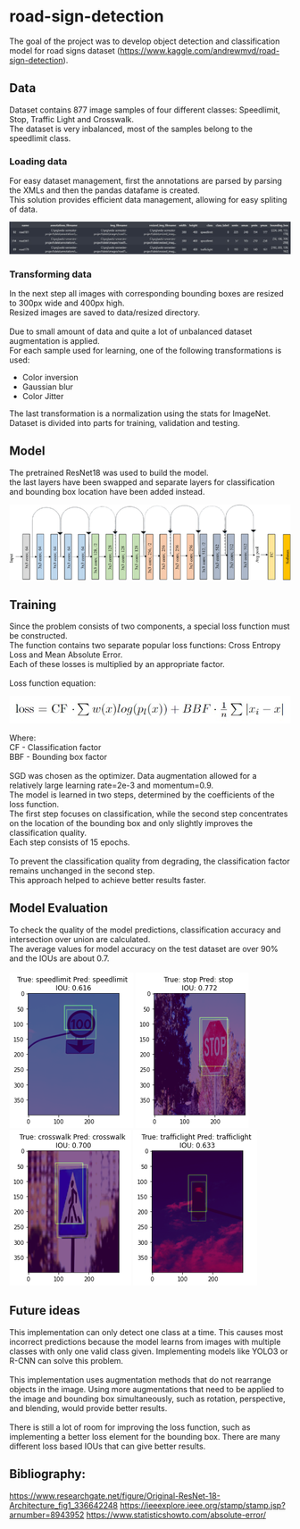 # road-sign-detection

The goal of the project was to develop object detection and classification model for road signs dataset (https://www.kaggle.com/andrewmvd/road-sign-detection).

## Data
Dataset contains 877 image samples of four different classes: Speedlimit, Stop, Traffic Light and Crosswalk.\
The dataset is very inbalanced, most of the samples belong to the speedlimit class.

### Loading data
For easy dataset management, first the annotations are parsed by parsing the XMLs and then the pandas datafame is created.\
This solution provides efficient data management, allowing for easy spliting of data.

<p align="center">
    <img src="docs/dataframe.jpg">
</p>

### Transforming data
In the next step all images with corresponding bounding boxes are resized to 300px wide and 400px high.\
Resized images are saved to data/resized directory.\
\
Due to small amount of data and quite a lot of unbalanced dataset augmentation is applied.\
For each sample used for learning, one of the following transformations is used:
- Color inversion
- Gaussian blur
- Color Jitter

The last transformation is a normalization using the stats for ImageNet.\
Dataset is divided into parts for training, validation and testing.

## Model
The pretrained ResNet18 was used to build the model.\
the last layers have been swapped and separate layers for classification and bounding box location have been added instead.

<p align="center">
    <img src="docs/resnet_18_architecture.png">
</p>

## Training
Since the problem consists of two components, a special loss function must be constructed.\
The function contains two separate popular loss functions: Cross Entropy Loss and Mean Absolute Error.\
Each of these losses is multiplied by an appropriate factor.\
\
Loss function equation:
<p align="center">
    <img src="docs/loss_function.jpg">
</p>

Where:\
CF - Classification factor\
BBF - Bounding box factor\
\
SGD was chosen as the optimizer. Data augmentation allowed for a relatively large learning rate=2e-3 and momentum=0.9.\
The model is learned in two steps, determined by the coefficients of the loss function.\
The first step focuses on classification, while the second step concentrates on the location of the bounding box and only slightly improves the classification quality.\
Each step consists of 15 epochs.\
\
To prevent the classification quality from degrading, the classification factor remains unchanged in the second step.\
This approach helped to achieve better results faster.

## Model Evaluation
To check the quality of the model predictions, classification accuracy and intersection over union are calculated.\
The average values for model accuracy on the test dataset are over 90% and the IOUs are about 0.7.\
\
![example0](docs/speedlimit_0.png)
![example1](docs/stop_0.png)
![example2](docs/crosswalk_0.png)
![example3](docs/trafficlight_0.png)

## Future ideas
This implementation can only detect one class at a time. This causes most incorrect predictions because the model learns from images with multiple classes with only one valid class given. Implementing models like YOLO3 or R-CNN can solve this problem.\
\
This implementation uses augmentation methods that do not rearrange objects in the image. Using more augmentations that need to be applied to the image and bounding box simultaneously, such as rotation, perspective, and blending, would provide better results.\
\
There is still a lot of room for improving the loss function, such as implementing a better loss element for the bounding box. There are many different loss based IOUs that can give better results.

## Bibliography:
https://www.researchgate.net/figure/Original-ResNet-18-Architecture_fig1_336642248
https://ieeexplore.ieee.org/stamp/stamp.jsp?arnumber=8943952
https://www.statisticshowto.com/absolute-error/
